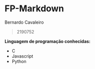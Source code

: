 # FP-Markdown
Bernardo  Cavaleiro
> 2190752

**Linguagem de programação conhecidas:**

- C
- Javascript
- Python
